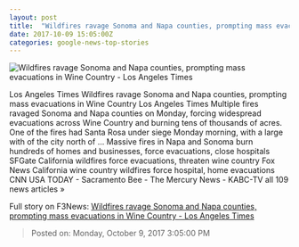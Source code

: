 ```yaml
---
layout: post
title:  "Wildfires ravage Sonoma and Napa counties, prompting mass evacuations in Wine Country - Los Angeles Times"
date: 2017-10-09 15:05:00Z
categories: google-news-top-stories
---
```


![Wildfires ravage Sonoma and Napa counties, prompting mass evacuations in Wine Country - Los Angeles Times](http://www.trbimg.com/img-59db7d84/turbine/la-me-ln-napa-fires-20171009)

Los Angeles Times Wildfires ravage Sonoma and Napa counties, prompting mass evacuations in Wine Country Los Angeles Times Multiple fires ravaged Sonoma and Napa counties on Monday, forcing widespread evacuations across Wine Country and burning tens of thousands of acres. One of the fires had Santa Rosa under siege Monday morning, with a large with of the city north of ... Massive fires in Napa and Sonoma burn hundreds of homes and businesses, force evacuations, close hospitals SFGate California wildfires force evacuations, threaten wine country Fox News California wine country wildfires force hospital, home evacuations CNN USA TODAY - Sacramento Bee - The Mercury News - KABC-TV all 109 news articles »


Full story on F3News: [Wildfires ravage Sonoma and Napa counties, prompting mass evacuations in Wine Country - Los Angeles Times](http://www.f3nws.com/n/eAVWvD)

> Posted on: Monday, October 9, 2017 3:05:00 PM
